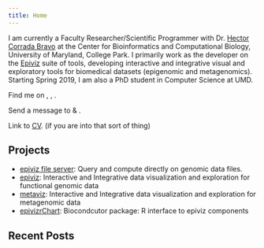 ```yaml
---
title: Home
---
```


I am currently a Faculty Researcher/Scientific Programmer with Dr. [Hector Corrada Bravo](http://www.hcbravo.org) at the Center for Bioinformatics and Computational Biology, University of Maryland, College Park. I primarily work as the developer on the [Epiviz](http://www.epiviz.org) suite of tools, developing interactive and integrative visual and exploratory tools for biomedical datasets (epigenomic and metagenomics). Starting Spring 2019, I am also a PhD student in Computer Science at UMD.

Find me on 
<a class="icon" target="_blank" href="http://github.com/jkanche"><i class="fab fa-github"></i></a>,
<a class="icon" target="_blank" href="http://twitter.com/jayaram"><i class="fab fa-twitter"></i></a>,
<a class="icon" target="_blank" href="http://scholar.google.com/citations?user=CFOvaRwAAAAJ"><i class="fab fa-google"></i></a>.

<!-- <a class="icon" target="_blank" href="http://orcid.org/0000-0001-5855-5031"><i class="fab fa-react"></i></a>. -->
<!-- <a class="icon" target="_blank" href="http://www.linkedin.com/in/jkanche/"><i class="fab fa-linkedin"></i></a>, -->
<!-- <a class="icon" target="_blank" href="http://www.researchgate.net/profile/Jayaram_Kancherla"><i class="fab fa-researchgate"></i></a> & -->

Send a message to 
<a class="icon" target="_blank" href="http://keybase.io/jayaram"><i class="fab fa-keybase"></i></a> & 
<a class="icon" target="_blank" href="mailto:jayaram.kancherla@gmail.com"><i class="fas fa-envelope"></i></a>.

Link to 
[CV](/docs/resume.pdf). (if you are into that sort of thing)
## Projects

- [epiviz file server](http://epivizfileparser.readthedocs.io/en/latest/): Query and compute directly on genomic data files.
- [epiviz](http://www.epiviz.org): Interactive and Integrative data visualization and exploration for functional genomic data
- [metaviz](http://www.metaviz.org): Interactive and Integrative data visualization and exploration for metagenomic data
- [epivizrChart](http://www.bioconductor.org/packages/3.6/bioc/html/epivizrChart.html): Biocondcutor package: R interface to epiviz components
<!-- - [ToxCast Dashboard](http://actor.epa.gov/dashboard): Dashboard for distribution, visualization and use of chemical screening data from ToxCast (US EPA)
- [EDSP21 Dashboard](http://actor.epa.gov/edsp21): Dashboard specific to endocrine disruption screening program (EDSP) -->

## Recent Posts

<!-- Something will eventually show up here! -->